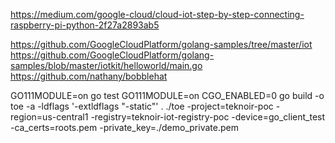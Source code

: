 


https://medium.com/google-cloud/cloud-iot-step-by-step-connecting-raspberry-pi-python-2f27a2893ab5

https://github.com/GoogleCloudPlatform/golang-samples/tree/master/iot
https://github.com/GoogleCloudPlatform/golang-samples/blob/master/iotkit/helloworld/main.go
https://github.com/nathany/bobblehat


GO111MODULE=on go test
GO111MODULE=on CGO_ENABLED=0 go build -o toe -a -ldflags '-extldflags "-static"' .
./toe -project=teknoir-poc -region=us-central1 -registry=teknoir-iot-registry-poc -device=go_client_test -ca_certs=roots.pem -private_key=./demo_private.pem